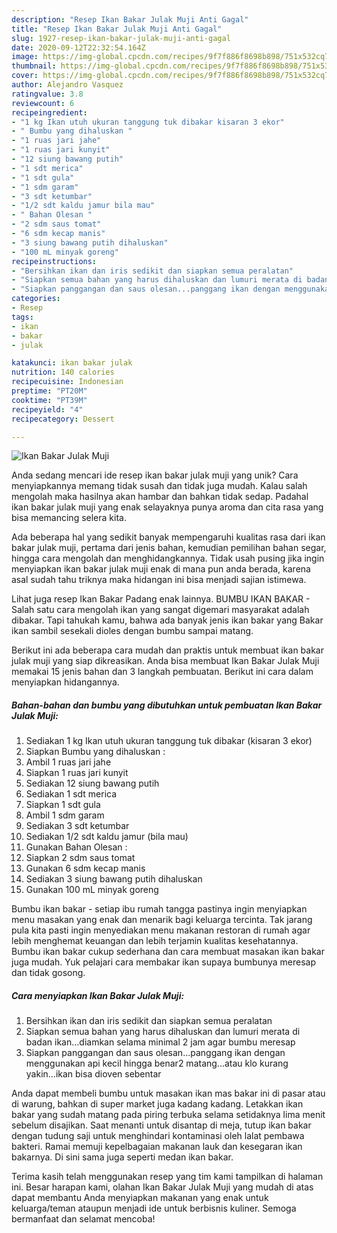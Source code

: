 ```yaml
---
description: "Resep Ikan Bakar Julak Muji Anti Gagal"
title: "Resep Ikan Bakar Julak Muji Anti Gagal"
slug: 1927-resep-ikan-bakar-julak-muji-anti-gagal
date: 2020-09-12T22:32:54.164Z
image: https://img-global.cpcdn.com/recipes/9f7f886f8698b898/751x532cq70/ikan-bakar-julak-muji-foto-resep-utama.jpg
thumbnail: https://img-global.cpcdn.com/recipes/9f7f886f8698b898/751x532cq70/ikan-bakar-julak-muji-foto-resep-utama.jpg
cover: https://img-global.cpcdn.com/recipes/9f7f886f8698b898/751x532cq70/ikan-bakar-julak-muji-foto-resep-utama.jpg
author: Alejandro Vasquez
ratingvalue: 3.8
reviewcount: 6
recipeingredient:
- "1 kg Ikan utuh ukuran tanggung tuk dibakar kisaran 3 ekor"
- " Bumbu yang dihaluskan "
- "1 ruas jari jahe"
- "1 ruas jari kunyit"
- "12 siung bawang putih"
- "1 sdt merica"
- "1 sdt gula"
- "1 sdm garam"
- "3 sdt ketumbar"
- "1/2 sdt kaldu jamur bila mau"
- " Bahan Olesan "
- "2 sdm saus tomat"
- "6 sdm kecap manis"
- "3 siung bawang putih dihaluskan"
- "100 mL minyak goreng"
recipeinstructions:
- "Bersihkan ikan dan iris sedikit dan siapkan semua peralatan"
- "Siapkan semua bahan yang harus dihaluskan dan lumuri merata di badan ikan...diamkan selama minimal 2 jam agar bumbu meresap"
- "Siapkan panggangan dan saus olesan...panggang ikan dengan menggunakan api kecil hingga benar2 matang...atau klo kurang yakin...ikan bisa dioven sebentar"
categories:
- Resep
tags:
- ikan
- bakar
- julak

katakunci: ikan bakar julak 
nutrition: 140 calories
recipecuisine: Indonesian
preptime: "PT20M"
cooktime: "PT39M"
recipeyield: "4"
recipecategory: Dessert

---
```



![Ikan Bakar Julak Muji](https://img-global.cpcdn.com/recipes/9f7f886f8698b898/751x532cq70/ikan-bakar-julak-muji-foto-resep-utama.jpg)

Anda sedang mencari ide resep ikan bakar julak muji yang unik? Cara menyiapkannya memang tidak susah dan tidak juga mudah. Kalau salah mengolah maka hasilnya akan hambar dan bahkan tidak sedap. Padahal ikan bakar julak muji yang enak selayaknya punya aroma dan cita rasa yang bisa memancing selera kita.

Ada beberapa hal yang sedikit banyak mempengaruhi kualitas rasa dari ikan bakar julak muji, pertama dari jenis bahan, kemudian pemilihan bahan segar, hingga cara mengolah dan menghidangkannya. Tidak usah pusing jika ingin menyiapkan ikan bakar julak muji enak di mana pun anda berada, karena asal sudah tahu triknya maka hidangan ini bisa menjadi sajian istimewa.

Lihat juga resep Ikan Bakar Padang enak lainnya. BUMBU IKAN BAKAR - Salah satu cara mengolah ikan yang sangat digemari masyarakat adalah dibakar. Tapi tahukah kamu, bahwa ada banyak jenis ikan bakar yang Bakar ikan sambil sesekali dioles dengan bumbu sampai matang.


Berikut ini ada beberapa cara mudah dan praktis untuk membuat ikan bakar julak muji yang siap dikreasikan. Anda bisa membuat Ikan Bakar Julak Muji memakai 15 jenis bahan dan 3 langkah pembuatan. Berikut ini cara dalam menyiapkan hidangannya.

<!--inarticleads1-->

##### Bahan-bahan dan bumbu yang dibutuhkan untuk pembuatan Ikan Bakar Julak Muji:

1. Sediakan 1 kg Ikan utuh ukuran tanggung tuk dibakar (kisaran 3 ekor)
1. Siapkan  Bumbu yang dihaluskan :
1. Ambil 1 ruas jari jahe
1. Siapkan 1 ruas jari kunyit
1. Sediakan 12 siung bawang putih
1. Sediakan 1 sdt merica
1. Siapkan 1 sdt gula
1. Ambil 1 sdm garam
1. Sediakan 3 sdt ketumbar
1. Sediakan 1/2 sdt kaldu jamur (bila mau)
1. Gunakan  Bahan Olesan :
1. Siapkan 2 sdm saus tomat
1. Gunakan 6 sdm kecap manis
1. Sediakan 3 siung bawang putih dihaluskan
1. Gunakan 100 mL minyak goreng


Bumbu ikan bakar - setiap ibu rumah tangga pastinya ingin menyiapkan menu masakan yang enak dan menarik bagi keluarga tercinta. Tak jarang pula kita pasti ingin menyediakan menu makanan restoran di rumah agar lebih menghemat keuangan dan lebih terjamin kualitas kesehatannya. Bumbu ikan bakar cukup sederhana dan cara membuat masakan ikan bakar juga mudah. Yuk pelajari cara membakar ikan supaya bumbunya meresap dan tidak gosong. 

<!--inarticleads2-->

##### Cara menyiapkan Ikan Bakar Julak Muji:

1. Bersihkan ikan dan iris sedikit dan siapkan semua peralatan
1. Siapkan semua bahan yang harus dihaluskan dan lumuri merata di badan ikan...diamkan selama minimal 2 jam agar bumbu meresap
1. Siapkan panggangan dan saus olesan...panggang ikan dengan menggunakan api kecil hingga benar2 matang...atau klo kurang yakin...ikan bisa dioven sebentar


Anda dapat membeli bumbu untuk masakan ikan mas bakar ini di pasar atau di warung, bahkan di super market juga kadang kadang. Letakkan ikan bakar yang sudah matang pada piring terbuka selama setidaknya lima menit sebelum disajikan. Saat menanti untuk disantap di meja, tutup ikan bakar dengan tudung saji untuk menghindari kontaminasi oleh lalat pembawa bakteri. Ramai memuji kepelbagaian makanan lauk dan kesegaran ikan bakarnya. Di sini sama juga seperti medan ikan bakar. 

Terima kasih telah menggunakan resep yang tim kami tampilkan di halaman ini. Besar harapan kami, olahan Ikan Bakar Julak Muji yang mudah di atas dapat membantu Anda menyiapkan makanan yang enak untuk keluarga/teman ataupun menjadi ide untuk berbisnis kuliner. Semoga bermanfaat dan selamat mencoba!
